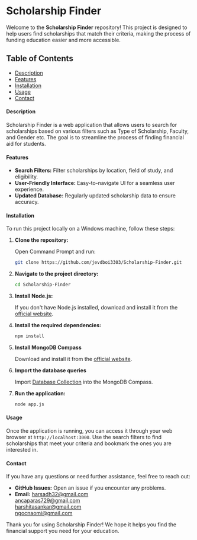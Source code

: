 # Scholarship Finder

Welcome to the **Scholarship Finder** repository! This project is designed to help users find scholarships that match their criteria, making the process of funding education easier and more accessible.

## Table of Contents

- [Description](#description)
- [Features](#features)
- [Installation](#installation)
- [Usage](#usage)
- [Contact](#contact)

#### Description

Scholarship Finder is a web application that allows users to search for scholarships based on various filters such as Type of Scholarship, Faculty, and Gender etc. The goal is to streamline the process of finding financial aid for students.

#### Features

- **Search Filters:** Filter scholarships by location, field of study, and eligibility.
- **User-Friendly Interface:** Easy-to-navigate UI for a seamless user experience.
- **Updated Database:** Regularly updated scholarship data to ensure accuracy.

#### Installation

To run this project locally on a Windows machine, follow these steps:

1. **Clone the repository:**

    Open Command Prompt and run:
    ```bash
    git clone https://github.com/jevdboi3303/Scholarship-Finder.git
    ```

2. **Navigate to the project directory:**

    ```bash
    cd Scholarship-Finder
    ```

3. **Install Node.js:**

    If you don't have Node.js installed, download and install it from the [official website](https://nodejs.org/).

4. **Install the required dependencies:**

    ```bash
    npm install
    ```
5. **Install MongoDB Compass**

    Download and install it from the [official website](https://www.mongodb.com/products/tools/compass).

6. **Import the database queries**

    Import [Database Collection](https://github.com/jevdboi3303/Scholarship-Finder/blob/main/scholarship-finder.scholarships.json) into the MongoDB Compass.

7. **Run the application:**

    ```bash
    node app.js
    ```

#### Usage

Once the application is running, you can access it through your web browser at `http://localhost:3000`. Use the search filters to find scholarships that meet your criteria and bookmark the ones you are interested in.

#### Contact

If you have any questions or need further assistance, feel free to reach out:

- **GitHub Issues:** Open an issue if you encounter any problems.
- **Email:** harsadh32@gmail.com<br />
ancaparas729@gmail.com<br />
harshitasankar@gmail.com<br />
ngocnaomi@gmail.com<br />

Thank you for using Scholarship Finder! We hope it helps you find the financial support you need for your education.
